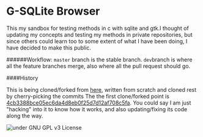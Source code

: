 # G-SQLite Browser

This my sandbox for testing methods in c with sqlite and gtk.I thought of updating my concepts and testing my methods
in private repositories, but since others could learn too to some extent of what I have been doing, I have decided
to make this public.

######Workflow: `master` branch is the stable branch. `dev`branch is where all the feature branches merge, also where all the pull request should go. 

####History

This is being cloned/forked from [here](http://code.google.com/p/sqlitegtk/), written from scratch and cloned rest by cherry-picking the commits The the first clone/forked point is [4cb3388bce05ec6da4d8eb0f25d7d12af708c5fa](https://code.google.com/p/sqlitegtk/source/detail?r=4cb3388bce05ec6da4d8eb0f25d7d12af708c5fa). You could say I am just "hacking" into it to know how it works, and also updating/fixing its code along the way.

![under GNU GPL v3 License](https://www.gnu.org/graphics/gplv3-127x51.png "GNU GPL v3 License")
